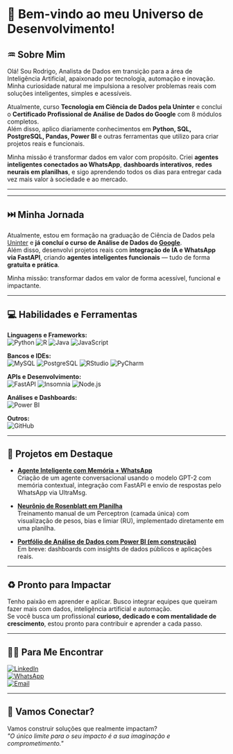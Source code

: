 # 👋 Bem-vindo ao meu Universo de Desenvolvimento!

## ♒ Sobre Mim  

Olá! Sou Rodrigo, Analista de Dados em transição para a área de Inteligência Artificial, apaixonado por tecnologia, automação e inovação.  
Minha curiosidade natural me impulsiona a resolver problemas reais com soluções inteligentes, simples e acessíveis.  

Atualmente, curso **Tecnologia em Ciência de Dados pela Uninter** e conclui o **Certificado Profissional de Análise de Dados do Google** com 8 módulos completos.  
Além disso, aplico diariamente conhecimentos em **Python, SQL, PostgreSQL, Pandas, Power BI** e outras ferramentas que utilizo para criar projetos reais e funcionais.  

Minha missão é transformar dados em valor com propósito. Criei **agentes inteligentes conectados ao WhatsApp**, **dashboards interativos**, **redes neurais em planilhas**, e sigo aprendendo todos os dias para entregar cada vez mais valor à sociedade e ao mercado.  

---

---

## ⏭️ Minha Jornada  
Atualmente, estou em formação na graduação de Ciência de Dados pela [Uninter](https://www.uninter.com/graduacao-ead/ciencia-de-dados-2/) e **já concluí o curso de Análise de Dados do [Google](https://www.coursera.org/professional-certificates/google-data-analytics)**.  
Além disso, desenvolvi projetos reais com **integração de IA e WhatsApp via FastAPI**, criando **agentes inteligentes funcionais** — tudo de forma **gratuita e prática**.

Minha missão: transformar dados em valor de forma acessível, funcional e impactante.

---

## 💻 Habilidades e Ferramentas

**Linguagens e Frameworks:**  
![Python](https://img.shields.io/badge/Python-3776AB?style=for-the-badge&logo=python&logoColor=white)
![R](https://img.shields.io/badge/R-276DC3?style=for-the-badge&logo=r&logoColor=white)
![Java](https://img.shields.io/badge/Java-007396?style=for-the-badge&logo=java&logoColor=white)
![JavaScript](https://img.shields.io/badge/JavaScript-F7DF1E?style=for-the-badge&logo=javascript&logoColor=black)

**Bancos e IDEs:**  
![MySQL](https://img.shields.io/badge/MySQL-005C84?style=for-the-badge&logo=mysql&logoColor=white)
![PostgreSQL](https://img.shields.io/badge/PostgreSQL-316192?style=for-the-badge&logo=postgresql&logoColor=white)
![RStudio](https://img.shields.io/badge/RStudio-75AADB?style=for-the-badge&logo=rstudio&logoColor=white)
![PyCharm](https://img.shields.io/badge/PyCharm-000000?style=for-the-badge&logo=pycharm&logoColor=white)

**APIs e Desenvolvimento:**  
![FastAPI](https://img.shields.io/badge/FastAPI-005571?style=for-the-badge&logo=fastapi)
![Insomnia](https://img.shields.io/badge/Insomnia-5849BE?style=for-the-badge&logo=insomnia&logoColor=white)
![Node.js](https://img.shields.io/badge/Node.js-339933?style=for-the-badge&logo=nodedotjs&logoColor=white)

**Análises e Dashboards:**  
![Power BI](https://img.shields.io/badge/PowerBI-F2C811?style=for-the-badge&logo=powerbi&logoColor=black)

**Outros:**  
![GitHub](https://img.shields.io/badge/GitHub-181717?style=for-the-badge&logo=github)

---

## 🧠 Projetos em Destaque

- **[Agente Inteligente com Memória + WhatsApp](https://github.com/Rodrigo-RRC/agente-inteligente-whatsapp)**  
  Criação de um agente conversacional usando o modelo GPT-2 com memória contextual, integração com FastAPI e envio de respostas pelo WhatsApp via UltraMsg.

- **[Neurônio de Rosenblatt em Planilha](https://github.com/Rodrigo-RRC/neuronio-rosenblatt)**  
  Treinamento manual de um Perceptron (camada única) com visualização de pesos, bias e limiar (RU), implementado diretamente em uma planilha.

- **[Portfólio de Análise de Dados com Power BI (em construção)](#)**  
  Em breve: dashboards com insights de dados públicos e aplicações reais.

---

## ♻️ Pronto para Impactar  
Tenho paixão em aprender e aplicar. Busco integrar equipes que queiram fazer mais com dados, inteligência artificial e automação.  
Se você busca um profissional **curioso, dedicado e com mentalidade de crescimento**, estou pronto para contribuir e aprender a cada passo.

---

## 🧑‍💻 Para Me Encontrar  
[![LinkedIn](https://img.shields.io/badge/LinkedIn-0077B5?style=for-the-badge&logo=linkedin)](https://www.linkedin.com/in/rodrigo-ribeiro-datascience)  
[![WhatsApp](https://img.shields.io/badge/WhatsApp-25D366?style=for-the-badge&logo=whatsapp&logoColor=white)](https://wa.me/5547991820339)  
[![Email](https://img.shields.io/badge/Email-EA4335?style=for-the-badge&logo=gmail&logoColor=white)](mailto:rodrigoribeiroc.dev@gmail.com)

---

## 🌟 Vamos Conectar?  
Vamos construir soluções que realmente impactam?  
_"O único limite para o seu impacto é a sua imaginação e comprometimento."_